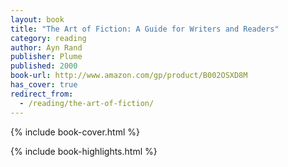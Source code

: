 ```yaml
---
layout: book
title: "The Art of Fiction: A Guide for Writers and Readers"
category: reading
author: Ayn Rand
publisher: Plume
published: 2000
book-url: http://www.amazon.com/gp/product/B002OSXD8M
has_cover: true
redirect_from:
  - /reading/the-art-of-fiction/
---
```

{% include book-cover.html %}

{% include book-highlights.html %}
